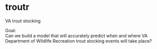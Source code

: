 # troutr

VA trout stocking

Goal:  
Can we build a model that will accurately predict when and where VA Department of Wildlife Recreation trout stocking events will take place?
